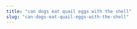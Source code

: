 ```yaml
---
title: "can dogs eat quail eggs with the shell"
slug: "can-dogs-eat-quail-eggs-with-the-shell"
---
```


